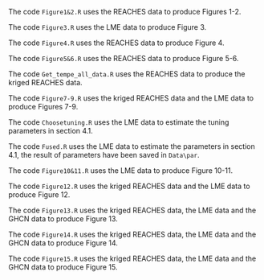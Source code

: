 The code `Figure1&2.R` uses the REACHES data to produce Figures 1-2. 

The code `Figure3.R` uses the LME data to produce Figure 3.

The code `Figure4.R` uses the REACHES data to produce Figure 4.

The code `Figure5&6.R` uses the REACHES data to produce Figure 5-6.

The code `Get_tempe_all_data.R` uses the REACHES data to produce the kriged REACHES data. 

The code `Figure7-9.R` uses the kriged REACHES data and the LME data to produce Figures 7-9.

The code `Choosetuning.R` uses the LME data to estimate the tuning parameters in section 4.1.

The code `Fused.R` uses the LME data to estimate the parameters in section 4.1, the result of parameters have been saved in `Data\par`.

The code `Figure10&11.R` uses the LME data to produce Figure 10-11.

The code `Figure12.R` uses the kriged REACHES data and the LME data to produce Figure 12.

The code `Figure13.R` uses the kriged REACHES data, the LME data and the GHCN data to produce Figure 13.

The code `Figure14.R` uses the kriged REACHES data, the LME data and the GHCN data to produce Figure 14.

The code `Figure15.R` uses the kriged REACHES data, the LME data and the GHCN data to produce Figure 15.
